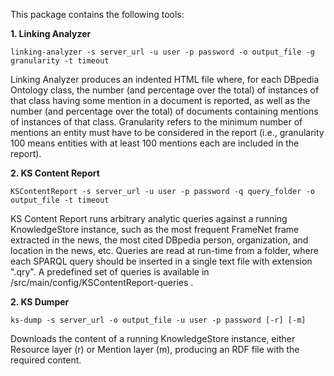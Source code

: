 This package contains the following tools:

**1. Linking Analyzer**

```
linking-analyzer -s server_url -u user -p password -o output_file -g granularity -t timeout
```
Linking Analyzer produces an indented HTML file where, for each DBpedia Ontology class, the number (and percentage over the total) of instances of that class having some mention in a document is reported, as well as the number (and percentage over the total) of documents containing mentions of instances of that class. Granularity refers to the minimum number of mentions an entity must have to be considered in the report (i.e., granularity 100 means entities with at least 100 mentions each are included in the report).

**2. KS Content Report**

```
KSContentReport -s server_url -u user -p password -q query_folder -o output_file -t timeout
```
KS Content Report runs arbitrary analytic queries against a running KnowledgeStore instance, such as the most frequent FrameNet frame extracted in the news, the most cited DBpedia person, organization, and location in the news, etc. Queries are read at run-time from a folder, where each SPARQL query should be inserted in a single text file with extension ".qry". A predefined set of queries is available in /src/main/config/KSContentReport-queries .

**2. KS Dumper**

```
ks-dump -s server_url -o output_file -u user -p password [-r] [-m]
```
Downloads the content of a running KnowledgeStore instance, either Resource layer (r) or Mention layer (m), producing an RDF file with the required content.
